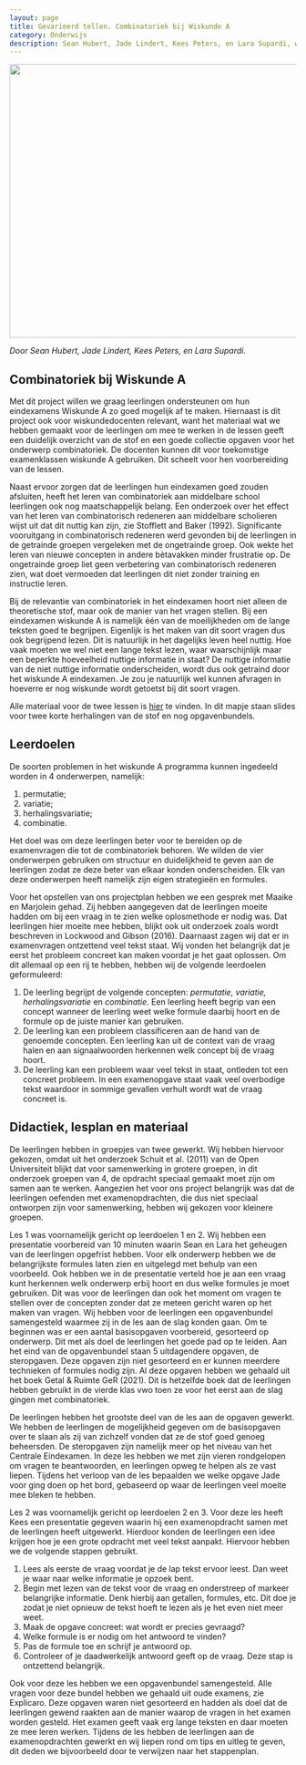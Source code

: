 ```yaml
---
layout: page
title: Gevarieerd tellen. Combinatoriek bij Wiskunde A
category: Onderwijs
description: Sean Hubert, Jade Lindert, Kees Peters, en Lara Supardi, waren uitgenodigd door de wiskunde docenten Marjolein Tourne en Maayke van der Kroft van het Coornhert Lyceum om examentraining te geven in de vorm van twee lessen. Deze lessen hebben ze zelf voorbereid en gegeven aan twee vwo klassen wiskunde A. Voor dit project zijn de studenten tweemaal naar het Coornhert Lyceum in Haarlem gegaan om examentraining te geven over combinatoriek aan leerlingen die in hun laatste jaar vwo zitten. Deze leerlingen maakten vorig jaar hun centraal eindexamens en het onderwerp combinatoriek was daar onderdeel van.
---
```


<html>
<p align="center">
  <img src="/Onderwijs-Communicatie/Images/Combinatorics.png" width="640" height="480">
</p>

<p><i>Door Sean Hubert, Jade Lindert, Kees Peters, en Lara Supardi.</i></p>
<h2> Combinatoriek bij Wiskunde A</h2>

<p>Met dit project willen we graag leerlingen ondersteunen om hun eindexamens Wiskunde A zo goed mogelijk af te maken. Hiernaast is dit project ook voor wiskundedocenten relevant, want het materiaal wat we hebben gemaakt voor de leerlingen om mee te werken in de lessen geeft een duidelijk overzicht van de stof en een goede collectie opgaven voor het onderwerp combinatoriek. De docenten kunnen dit voor toekomstige examenklassen wiskunde A gebruiken. Dit scheelt voor hen voorbereiding van de lessen. </p>

<p>Naast ervoor zorgen dat de leerlingen hun eindexamen goed zouden afsluiten, heeft het leren van combinatoriek aan middelbare school leerlingen ook nog maatschappelijk belang. Een onderzoek over het effect van het leren van combinatorisch redeneren aan middelbare scholieren wijst uit dat dit nuttig kan zijn, zie Stofflett and Baker (1992). Significante vooruitgang in combinatorisch redeneren werd gevonden bij de leerlingen in de getrainde groepen vergeleken met de ongetrainde groep. Ook wekte het leren van nieuwe concepten in andere bètavakken minder frustratie op. De ongetrainde groep liet geen verbetering van combinatorisch redeneren zien, wat doet vermoeden dat leerlingen dit niet zonder training en instructie leren.</p>

<p> Bij de relevantie van combinatoriek in het eindexamen hoort niet alleen de theoretische stof, maar ook de manier van het vragen stellen. Bij een eindexamen wiskunde A is namelijk één van de moeilijkheden om de lange teksten goed te begrijpen. Eigenlijk is het maken van dit soort vragen dus ook begrijpend lezen. Dit is natuurlijk in het dagelijks leven heel nuttig. Hoe vaak moeten we wel niet een lange tekst lezen, waar waarschijnlijk maar een beperkte hoeveelheid nuttige informatie in staat? De nuttige informatie van de niet nuttige informatie onderscheiden, wordt dus ook getraind door het wiskunde A eindexamen. Je zou je natuurlijk wel kunnen afvragen in hoeverre er nog wiskunde wordt getoetst bij dit soort vragen.</p>

<div class="boxje"> Alle materiaal voor de twee lessen is <a href="/Onderwijs-Communicatie/Projecten/Combinatoriek/Materiaal.zip"> hier</a> te vinden. In dit mapje staan slides voor twee korte herhalingen van de stof en nog opgavenbundels.</div>

<h2> Leerdoelen</h2>

<p>De soorten problemen in het wiskunde A programma kunnen ingedeeld worden in 4 onderwerpen, namelijk:</p>
<ol><li>permutatie;</li>
<li>variatie;</li>
<li>herhalingsvariatie;</li>
<li>combinatie. </li></ol>

<p>Het doel was om deze leerlingen beter voor te bereiden op de examenvragen die tot de combinatoriek behoren. We wilden de vier onderwerpen gebruiken om structuur en duidelijkheid te geven aan de leerlingen zodat ze deze beter van elkaar konden onderscheiden. Elk van deze onderwerpen heeft namelijk zijn eigen strategieën en formules.</p>

<p>Voor het opstellen van ons projectplan hebben we een gesprek met Maaike en Marjolein gehad. Zij hebben aangegeven dat de leerlingen moeite hadden om bij een vraag in te zien welke oplosmethode er nodig was. Dat leerlingen hier moeite mee hebben, blijkt ook uit onderzoek zoals wordt beschreven in Lockwood and Gibson (2016). Daarnaast zagen wij dat er in examenvragen ontzettend veel tekst staat. Wij vonden het belangrijk dat je eerst het probleem concreet kan maken voordat je het gaat oplossen. Om dit allemaal op een rij te hebben, hebben wij de volgende leerdoelen geformuleerd:</p>

<ol><li>De leerling begrijpt de volgende concepten: <i>permutatie, variatie, herhalingsvariatie</i>
en <i>combinatie</i>. Een leerling heeft begrip van een concept wanneer de leerling weet welke formule daarbij
hoort en de formule op de juiste manier kan gebruiken.</li>
  
<li>De leerling kan een probleem classificeren aan de hand van de genoemde concepten. Een leerling kan uit de context van de vraag halen en aan signaalwoorden herkennen welk concept bij de vraag hoort. </li>

<li>De leerling kan een probleem waar veel tekst in staat, ontleden tot een concreet probleem. In een examenopgave staat vaak veel overbodige tekst waardoor in sommige gevallen verhult wordt wat de vraag concreet is.</li></ol>

<h2> Didactiek, lesplan en materiaal</h2>

<p>De leerlingen hebben in groepjes van twee gewerkt. Wij hebben hiervoor gekozen, omdat uit het onderzoek Schuit et al. (2011) van de Open Universiteit blijkt dat voor samenwerking in grotere groepen, in dit onderzoek groepen van 4, de opdracht speciaal gemaakt moet zijn om samen aan te werken. Aangezien het voor ons project belangrijk was dat de leerlingen oefenden met examenopdrachten, die dus niet speciaal ontworpen zijn voor samenwerking, hebben wij gekozen voor kleinere groepen.</p>

<p>Les 1 was voornamelijk gericht op leerdoelen 1 en 2. Wij hebben een presentatie voorbereid van 10 minuten waarin Sean en Lara het geheugen van de leerlingen opgefrist hebben. Voor elk onderwerp hebben we de belangrijkste formules laten zien en uitgelegd met behulp van een voorbeeld. Ook hebben we in de presentatie verteld hoe je aan een vraag kunt herkennen welk onderwerp erbij hoort en dus welke formules je moet gebruiken. Dit was voor de leerlingen dan ook het moment om vragen te stellen over de concepten zonder dat ze meteen gericht waren op het maken van vragen. Wij hebben voor de leerlingen een opgavenbundel samengesteld waarmee zij in de les aan de slag konden gaan. Om te beginnen was er een aantal basisopgaven voorbereid, gesorteerd op onderwerp. Dit met als doel de leerlingen het goede pad op te leiden. Aan het eind van de opgavenbundel staan 5 uitdagendere opgaven, de steropgaven. Deze opgaven zijn niet gesorteerd en er kunnen meerdere technieken of formules nodig zijn. Al deze opgaven hebben we gehaald uit het boek Getal & Ruimte GeR (2021). Dit is hetzelfde boek dat de leerlingen hebben gebruikt in de vierde klas vwo toen ze voor het eerst aan de slag gingen met combinatoriek.</p>

<p>De leerlingen hebben het grootste deel van de les aan de opgaven gewerkt. We hebben de leerlingen de mogelijkheid gegeven om de basisopgaven over te slaan als zij van zichzelf vonden dat ze de stof goed genoeg beheersden. De steropgaven zijn namelijk meer op het niveau van het Centrale Eindexamen. In deze les hebben we met zijn vieren rondgelopen om vragen te beantwoorden, en leerlingen opweg te helpen als ze vast liepen. Tijdens het verloop van de les bepaalden we welke opgave Jade voor ging doen op het bord, gebaseerd op waar de leerlingen veel moeite mee bleken te hebben. </p>

<p>Les 2 was voornamelijk gericht op leerdoelen 2 en 3. Voor deze les heeft Kees een presentatie gegeven waarin hij een examenopdracht samen met de leerlingen heeft uitgewerkt. Hierdoor konden de leerlingen een idee krijgen hoe je een grote opdracht met veel tekst aanpakt. Hiervoor hebben we de volgende stappen gebruikt. </p>

<ol>
<li>Lees als eerste de vraag voordat je de lap tekst ervoor leest. Dan weet je waar
naar welke informatie je opzoek bent.</li>

<li>Begin met lezen van de tekst voor de vraag en onderstreep of markeer belangrijke
informatie. Denk hierbij aan getallen, formules, etc. Dit doe je zodat je niet
opnieuw de tekst hoeft te lezen als je het even niet meer weet. </li>

<li>Maak de opgave concreet: wat wordt er precies gevraagd?</li>
<li>Welke formule is er nodig om het antwoord te vinden?</li>
<li>Pas de formule toe en schrijf je antwoord op.</li>
<li>Controleer of je daadwerkelijk antwoord geeft op de vraag. Deze stap is ontzettend
belangrijk.</li></ol>

<p>Ook voor deze les hebben we een opgavenbundel samengesteld. Alle vragen voor deze bundel hebben we gehaald uit oude examens, zie Explicaro. Deze opgaven waren niet gesorteerd en hadden als doel dat de leerlingen gewend raakten aan de manier waarop de vragen in het examen worden gesteld. Het examen geeft vaak erg lange teksten en daar moeten ze mee leren werken. Tijdens de les hebben de leerlingen aan de examenopdrachten gewerkt en wij liepen rond om tips en uitleg te geven, dit deden we bijvoorbeeld door te verwijzen naar het stappenplan.</p>



</html>
